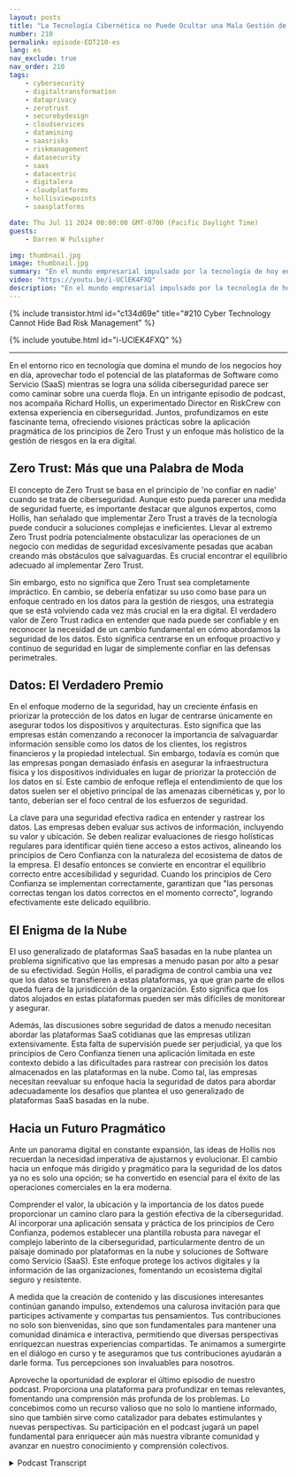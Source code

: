 ```yaml
---
layout: posts
title: "La Tecnología Cibernética no Puede Ocultar una Mala Gestión de Riesgos"
number: 210
permalink: episode-EDT210-es
lang: es
nav_exclude: true
nav_order: 210
tags:
    - cybersecurity
    - digitaltransformation
    - dataprivacy
    - zerotrust
    - securebydesign
    - cloudservices
    - datamining
    - saasrisks
    - riskmanagement
    - datasecurity
    - saas
    - datacentric
    - digitalera
    - cloudplatforms
    - hollisviewpoints
    - saasplatforms

date: Thu Jul 11 2024 00:00:00 GMT-0700 (Pacific Daylight Time)
guests:
    - Darren W Pulsipher

img: thumbnail.jpg
image: thumbnail.jpg
summary: "En el mundo empresarial impulsado por la tecnología de hoy en día, equilibrar el uso de plataformas SaaS y mantener una ciberseguridad robusta es como caminar sobre un cable flojo. En este episodio de podcast, conversamos con Richard Hollis, Director en RiskCrew, sobre la aplicación práctica de los principios de Cero Confianza y un enfoque holístico para la gestión de riesgos en la era digital. Exploramos la importancia de la seguridad centrada en los datos, los desafíos que plantean las plataformas SaaS basadas en la nube, y la necesidad de evolucionar nuestras estrategias de ciberseguridad."
video: "https://youtu.be/i-UClEK4FXQ"
description: "En el mundo empresarial impulsado por la tecnología de hoy en día, equilibrar el uso de plataformas SaaS y mantener una ciberseguridad robusta es como caminar sobre un cable flojo. En este episodio de podcast, conversamos con Richard Hollis, Director en RiskCrew, sobre la aplicación práctica de los principios de Cero Confianza y un enfoque holístico para la gestión de riesgos en la era digital. Exploramos la importancia de la seguridad centrada en los datos, los desafíos que plantean las plataformas SaaS basadas en la nube, y la necesidad de evolucionar nuestras estrategias de ciberseguridad."
---
```


<div>
{% include transistor.html id="c134d69e" title="#210 Cyber Technology Cannot Hide Bad Risk Management" %}

{% include youtube.html id="i-UClEK4FXQ" %}
</div>

---

En el entorno rico en tecnología que domina el mundo de los negocios hoy en día, aprovechar todo el potencial de las plataformas de Software como Servicio (SaaS) mientras se logra una sólida ciberseguridad parece ser como caminar sobre una cuerda floja. En un intrigante episodio de podcast, nos acompaña Richard Hollis, un experimentado Director en RiskCrew con extensa experiencia en ciberseguridad. Juntos, profundizamos en este fascinante tema, ofreciendo visiones prácticas sobre la aplicación pragmática de los principios de Zero Trust y un enfoque más holístico de la gestión de riesgos en la era digital.

## Zero Trust: Más que una Palabra de Moda

El concepto de Zero Trust se basa en el principio de 'no confiar en nadie' cuando se trata de ciberseguridad. Aunque esto pueda parecer una medida de seguridad fuerte, es importante destacar que algunos expertos, como Hollis, han señalado que implementar Zero Trust a través de la tecnología puede conducir a soluciones complejas e ineficientes. Llevar al extremo Zero Trust podría potencialmente obstaculizar las operaciones de un negocio con medidas de seguridad excesivamente pesadas que acaban creando más obstáculos que salvaguardas. Es crucial encontrar el equilibrio adecuado al implementar Zero Trust.

Sin embargo, esto no significa que Zero Trust sea completamente impráctico. En cambio, se debería enfatizar su uso como base para un enfoque centrado en los datos para la gestión de riesgos, una estrategia que se está volviendo cada vez más crucial en la era digital. El verdadero valor de Zero Trust radica en entender que nada puede ser confiable y en reconocer la necesidad de un cambio fundamental en cómo abordamos la seguridad de los datos. Esto significa centrarse en un enfoque proactivo y continuo de seguridad en lugar de simplemente confiar en las defensas perimetrales.

## Datos: El Verdadero Premio

En el enfoque moderno de la seguridad, hay un creciente énfasis en priorizar la protección de los datos en lugar de centrarse únicamente en asegurar todos los dispositivos y arquitecturas. Esto significa que las empresas están comenzando a reconocer la importancia de salvaguardar información sensible como los datos de los clientes, los registros financieros y la propiedad intelectual. Sin embargo, todavía es común que las empresas pongan demasiado énfasis en asegurar la infraestructura física y los dispositivos individuales en lugar de priorizar la protección de los datos en sí. Este cambio de enfoque refleja el entendimiento de que los datos suelen ser el objetivo principal de las amenazas cibernéticas y, por lo tanto, deberían ser el foco central de los esfuerzos de seguridad.

La clave para una seguridad efectiva radica en entender y rastrear los datos. Las empresas deben evaluar sus activos de información, incluyendo su valor y ubicación. Se deben realizar evaluaciones de riesgo holísticas regulares para identificar quién tiene acceso a estos activos, alineando los principios de Cero Confianza con la naturaleza del ecosistema de datos de la empresa. El desafío entonces se convierte en encontrar el equilibrio correcto entre accesibilidad y seguridad. Cuando los principios de Cero Confianza se implementan correctamente, garantizan que "las personas correctas tengan los datos correctos en el momento correcto", logrando efectivamente este delicado equilibrio.

## El Enigma de la Nube

El uso generalizado de plataformas SaaS basadas en la nube plantea un problema significativo que las empresas a menudo pasan por alto a pesar de su efectividad. Según Hollis, el paradigma de control cambia una vez que los datos se transfieren a estas plataformas, ya que gran parte de ellos queda fuera de la jurisdicción de la organización. Esto significa que los datos alojados en estas plataformas pueden ser más difíciles de monitorear y asegurar.

Además, las discusiones sobre seguridad de datos a menudo necesitan abordar las plataformas SaaS cotidianas que las empresas utilizan extensivamente. Esta falta de supervisión puede ser perjudicial, ya que los principios de Cero Confianza tienen una aplicación limitada en este contexto debido a las dificultades para rastrear con precisión los datos almacenados en las plataformas en la nube. Como tal, las empresas necesitan reevaluar su enfoque hacia la seguridad de datos para abordar adecuadamente los desafíos que plantea el uso generalizado de plataformas SaaS basadas en la nube.

## Hacia un Futuro Pragmático

Ante un panorama digital en constante expansión, las ideas de Hollis nos recuerdan la necesidad imperativa de ajustarnos y evolucionar. El cambio hacia un enfoque más dirigido y pragmático para la seguridad de los datos ya no es solo una opción; se ha convertido en esencial para el éxito de las operaciones comerciales en la era moderna.

Comprender el valor, la ubicación y la importancia de los datos puede proporcionar un camino claro para la gestión efectiva de la ciberseguridad. Al incorporar una aplicación sensata y práctica de los principios de Cero Confianza, podemos establecer una plantilla robusta para navegar el complejo laberinto de la ciberseguridad, particularmente dentro de un paisaje dominado por plataformas en la nube y soluciones de Software como Servicio (SaaS). Este enfoque protege los activos digitales y la información de las organizaciones, fomentando un ecosistema digital seguro y resistente.

A medida que la creación de contenido y las discusiones interesantes continúan ganando impulso, extendemos una calurosa invitación para que participes activamente y compartas tus pensamientos. Tus contribuciones no solo son bienvenidas, sino que son fundamentales para mantener una comunidad dinámica e interactiva, permitiendo que diversas perspectivas enriquezcan nuestras experiencias compartidas. Te animamos a sumergirte en el diálogo en curso y te aseguramos que tus contribuciones ayudarán a darle forma. Tus percepciones son invaluables para nosotros.

Aproveche la oportunidad de explorar el último episodio de nuestro podcast. Proporciona una plataforma para profundizar en temas relevantes, fomentando una comprensión más profunda de los problemas. Lo concebimos como un recurso valioso que no solo lo mantiene informado, sino que también sirve como catalizador para debates estimulantes y nuevas perspectivas. Su participación en el podcast jugará un papel fundamental para enriquecer aún más nuestra vibrante comunidad y avanzar en nuestro conocimiento y comprensión colectivos.



<details>
<summary> Podcast Transcript </summary>

<p></p>

</details>
